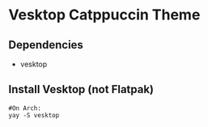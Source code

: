 # Vesktop Catppuccin Theme

## Dependencies
- vesktop

## Install Vesktop (not Flatpak)
```
#On Arch:
yay -S vesktop
```

